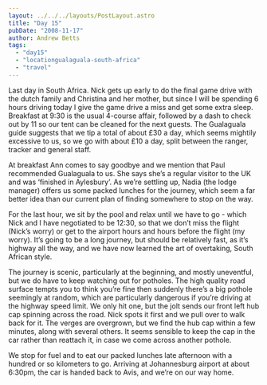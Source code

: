```yaml
---
layout: ../../../layouts/PostLayout.astro
title: "Day 15"
pubDate: "2008-11-17"
author: Andrew Betts
tags: 
  - "day15"
  - "locationgualaguala-south-africa"
  - "travel"
---
```


Last day in South Africa. Nick gets up early to do the final game drive with the dutch family and Christina and her mother, but since I will be spending 6 hours driving today I give the game drive a miss and get some extra sleep. Breakfast at 9:30 is the usual 4-course affair, followed by a dash to check out by 11 so our tent can be cleaned for the next guests. The Gualaguala guide suggests that we tip a total of about £30 a day, which seems mightily excessive to us, so we go with about £10 a day, split between the ranger, tracker and general staff.

At breakfast Ann comes to say goodbye and we mention that Paul recommended Gualaguala to us. She says she’s a regular visitor to the UK and was ‘finished in Aylesbury’. As we’re settling up, Nadia (the lodge manager) offers us some packed lunches for the journey, which seem a far better idea than our current plan of finding somewhere to stop on the way.

For the last hour, we sit by the pool and relax until we have to go - which Nick and I have negotiated to be 12:30, so that we don’t miss the flight (Nick’s worry) or get to the airport hours and hours before the flight (my worry). It’s going to be a long journey, but should be relatively fast, as it’s highway all the way, and we have now learned the art of overtaking, South African style.

The journey is scenic, particularly at the beginning, and mostly uneventful, but we do have to keep watching out for potholes. The high quality road surface tempts you to think you’re fine then suddenly there’s a big pothole seemingly at random, which are particularly dangerous if you’re driving at the highway speed limit. We only hit one, but the jolt sends our front left hub cap spinning across the road. Nick spots it first and we pull over to walk back for it. The verges are overgrown, but we find the hub cap within a few minutes, along with several others. It seems sensible to keep the cap in the car rather than reattach it, in case we come across another pothole.

We stop for fuel and to eat our packed lunches late afternoon with a hundred or so kilometers to go. Arriving at Johannesburg airport at about 6:30pm, the car is handed back to Avis, and we’re on our way home.

